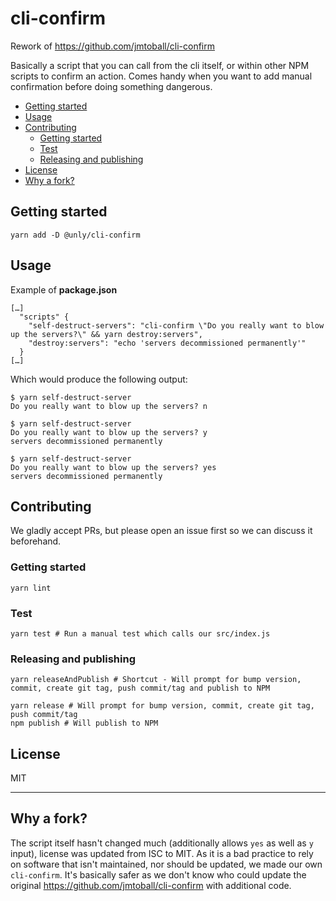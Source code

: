 # cli-confirm

Rework of https://github.com/jmtoball/cli-confirm

Basically a script that you can call from the cli itself, or within other NPM scripts to confirm an action.
Comes handy when you want to add manual confirmation before doing something dangerous.

<!-- toc -->

- [Getting started](#getting-started)
- [Usage](#usage)
- [Contributing](#contributing)
  * [Getting started](#getting-started-1)
  * [Test](#test)
  * [Releasing and publishing](#releasing-and-publishing)
- [License](#license)
- [Why a fork?](#why-a-fork)

<!-- tocstop -->

## Getting started

`yarn add -D @unly/cli-confirm`

## Usage

Example of **package.json**
```
[…]
  "scripts" {
    "self-destruct-servers": "cli-confirm \"Do you really want to blow up the servers?\" && yarn destroy:servers",
    "destroy:servers": "echo 'servers decommissioned permanently'"
  }
[…]
```

Which would produce the following output:
```
$ yarn self-destruct-server
Do you really want to blow up the servers? n

$ yarn self-destruct-server
Do you really want to blow up the servers? y
servers decommissioned permanently

$ yarn self-destruct-server
Do you really want to blow up the servers? yes
servers decommissioned permanently
```

## Contributing

We gladly accept PRs, but please open an issue first so we can discuss it beforehand.

### Getting started

```
yarn lint
```

### Test

```
yarn test # Run a manual test which calls our src/index.js
```

### Releasing and publishing

```
yarn releaseAndPublish # Shortcut - Will prompt for bump version, commit, create git tag, push commit/tag and publish to NPM

yarn release # Will prompt for bump version, commit, create git tag, push commit/tag
npm publish # Will publish to NPM
```

## License

MIT

---
## Why a fork?

The script itself hasn't changed much (additionally allows `yes` as well as `y` input), license was updated from ISC to MIT.
As it is a bad practice to rely on software that isn't maintained, nor should be updated, we made our own `cli-confirm`.
It's basically safer as we don't know who could update the original https://github.com/jmtoball/cli-confirm with additional code.
